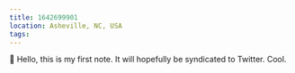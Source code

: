 ```yaml
---
title: 1642699901
location: Asheville, NC, USA
tags:
---
```

👋 Hello, this is my first note. It will hopefully be syndicated to Twitter. Cool.
